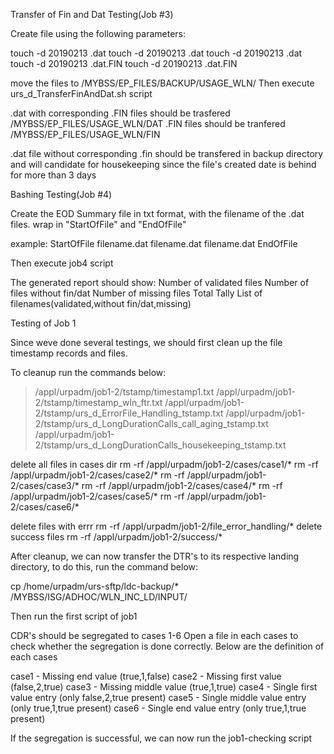 Transfer of Fin and Dat Testing(Job #3)

Create file using the following parameters:

touch -d 20190213 <filename format>.dat
touch -d 20190213 <filename format>.dat
touch -d 20190213 <filename format>.dat
touch -d 20190213 <filename format>.dat.FIN
touch -d 20190213 <filename format>.dat.FIN

move the files to /MYBSS/EP_FILES/BACKUP/USAGE_WLN/
Then execute urs_d_TransferFinAndDat.sh script

.dat with corresponding .FIN files should be trasfered /MYBSS/EP_FILES/USAGE_WLN/DAT
.FIN files should be tranfered /MYBSS/EP_FILES/USAGE_WLN/FIN

.dat file without corresponding .fin should be transfered in backup directory and will candidate for housekeeping since the file's created date is behind for more than 3 days


Bashing Testing(Job #4)

Create the EOD Summary file in txt format, with the filename of the .dat files. wrap in "StartOfFile" and "EndOfFile"

example:
StartOfFile
filename.dat
filename.dat
filename.dat
EndOfFile

Then execute job4 script

The generated report should show:
Number of validated files
Number of files without fin/dat
Number of missing files
Total Tally 
List of filenames(validated,without fin/dat,missing)

Testing of Job 1

Since weve done several testings, we should first clean up the file timestamp records and files.

To cleanup run the commands below:

> /appl/urpadm/job1-2/tstamp/timestamp1.txt
> /appl/urpadm/job1-2/tstamp/timestamp_wln_ftr.txt
> /appl/urpadm/job1-2/tstamp/urs_d_ErrorFile_Handling_tstamp.txt
> /appl/urpadm/job1-2/tstamp/urs_d_LongDurationCalls_call_aging_tstamp.txt
> /appl/urpadm/job1-2/tstamp/urs_d_LongDurationCalls_housekeeping_tstamp.txt

delete all files in cases dir
rm -rf /appl/urpadm/job1-2/cases/case1/*
rm -rf /appl/urpadm/job1-2/cases/case2/*
rm -rf /appl/urpadm/job1-2/cases/case3/*
rm -rf /appl/urpadm/job1-2/cases/case4/*
rm -rf /appl/urpadm/job1-2/cases/case5/*
rm -rf /appl/urpadm/job1-2/cases/case6/*

delete files with errr
rm -rf /appl/urpadm/job1-2/file_error_handling/*
delete success files
rm -rf /appl/urpadm/job1-2/success/*

After cleanup, we can now transfer the DTR's to its respective landing directory, to do this, run the command below:

cp /home/urpadm/urs-sftp/ldc-backup/* /MYBSS/ISG/ADHOC/WLN_INC_LD/INPUT/

Then run the first script of job1

CDR's should be segregated to cases 1-6
Open a file in each cases to check whether the segregation is done correctly. Below are the definition of each cases

case1 - Missing end value (true,1,false)
case2 - Missing first value (false,2,true)
case3 - Missing middle value (true,1,true)
case4 - Single first value entry (only false,2,true present)
case5 - Single middle value entry (only true,1,true present)
case6 - Single end value entry (only true,1,true present)

If the segregation is successful, we can now run the job1-checking script







